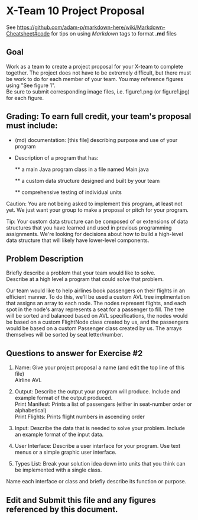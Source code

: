 # X-Team 10 Project Proposal

See https://github.com/adam-p/markdown-here/wiki/Markdown-Cheatsheet#code for tips on using *Markdown* tags to format __.md__ files

## Goal

Work as a team to create a project proposal for your X-team to complete together.
The project does not have to be extremely difficult,
but there must be work to do for each member of your team.
You may reference figures using "See figure 1".  
Be sure to submit corresponding image files, i.e. figure1.png (or figure1.jpg) for each figure.

## Grading: To earn full credit, your team's proposal must include:

* (md) documentation: [this file] describing purpose and use of your program

* Description of a program that has:

  ** a main Java program class in a file named Main.java
  
  ** a custom data structure designed and built by your team
  
  ** comprehensive testing of individual units
  
 Caution: You are not being asked to implement this program, at least not yet. 
 We just want your group to make a proposal or pitch for your program.
 
 Tip: Your custom data structure can be composed of or extensions of data structures that you have learned and used in previous programming assignments.  We're looking for decisions about how to build a high-level data structure that will likely have lower-level components.

## Problem Description

Briefly describe a problem that your team would like to solve.  
Describe at a high level a program that could solve that problem.

Our team would like to help airlines book passengers on their flights in an efficient manner.  To do this, we'll be used a custom
AVL tree implmentation that assigns an array to each node.  The nodes represent flights, and each spot in the node's array represents
a seat for a passenger to fill.  The tree will be sorted and balanced based on AVL specifications, the nodes would be based on a custom
FlightNode class created by us, and the passengers would be based on a custom Passenger class created by us.  The arrays themselves will
be sorted by seat letter/number.

## Questions to answer for Exercise #2

1. Name: Give your project proposal a name (and edit the top line of this file)  
Airline AVL



2. Output: Describe the output your program will produce.  Include and example format of the output produced.  
Print Manifest: Prints a list of passengers (either in seat-number order or alphabetical)  
Print Flights: Prints flight numbers in ascending order



3. Input: Describe the data that is needed to solve your problem. Include an example format of the input data.



4. User Interface: Describe a user interface for your program.  Use text menus or a simple graphic user interface.



5. Types List: Break your solution idea down into units that you think can be implemented with a single class.



Name each interface or class and briefly describe its function or purpose.


## Edit and Submit this file and any figures referenced by this document.

